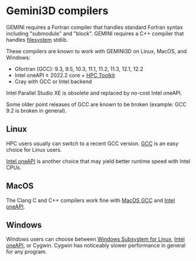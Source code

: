 # Gemini3D compilers

GEMINI requires a Fortran compiler that handles standard Fortran syntax including "submodule" and "block".
GEMINI requires a C++ compiler that handles [filesystem](https://en.cppreference.com/w/cpp/filesystem) stdlib.

These compilers are known to work with GEMINI3D on Linux, MacOS, and Windows:

* Gfortran (GCC): 9.3, 9.5, 10.3, 11.1, 11.2, 11.3, 12.1, 12.2
* Intel oneAPI &ge; 2022.2 core + [HPC Toolkit](https://software.intel.com/content/www/us/en/develop/tools/oneapi/hpc-toolkit.html)
* Cray with GCC or Intel backend

Intel Parallel Studio XE is obsolete and replaced by no-cost Intel oneAPI.

Some older point releases of GCC are known to be broken (example: GCC 9.2 is broken in general).

## Linux

HPC users usually can switch to a recent GCC version.
[GCC](./Linux_gcc.md)
is an easy choice for Linux users.

[Intel oneAPI](./Linux_intel_oneapi.md)
is another choice that may yield better runtime speed with Intel CPUs.

## MacOS

The Clang C and C++ compilers work fine with
[MacOS GCC](./MacOS_gcc.md)
and
[Intel oneAPI](./MacOS_intel_oneapi.md).

## Windows

Windows users can choose between
[Windows Subsystem for Linux](./Linux_gcc.md),
[Intel oneAPI](./Windows_intel_oneapi.md),
or Cygwin.
Cygwin has noticeably slower performance in general for any program.
